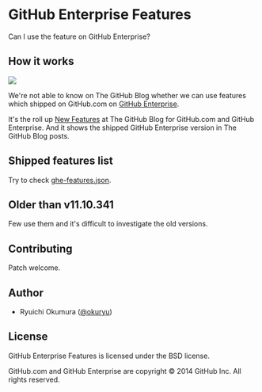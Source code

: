 # GitHub Enterprise Features

Can I use the feature on GitHub Enterprise?

## How it works

![](https://cloud.githubusercontent.com/assets/34588/8905664/1566471a-34a3-11e5-848e-9c5aef5662db.png)

We're not able to know on The GitHub Blog whether we can use features which shipped on GitHub.com
on [GitHub Enterprise][github-enterprise].

It's the roll up [New Features][blog] at The GitHub Blog for GitHub.com and GitHub Enterprise. And
it shows the shipped GitHub Enterprise version in The GitHub Blog posts.

## Shipped features list

Try to check [ghe-features.json](ghe-features.json).

## Older than v11.10.341

Few use them and it's difficult to investigate the old versions.

## Contributing

Patch welcome.

## Author

* Ryuichi Okumura ([@okuryu])

## License

GitHub Enterprise Features is licensed under the BSD license.

GitHub.com and GitHub Enterprise are copyright © 2014 GitHub Inc. All rights reserved.

[github-enterprise]: https://enterprise.github.com/
[blog]: https://github.com/blog/category/ship
[@okuryu]: https://github.com/okuryu
